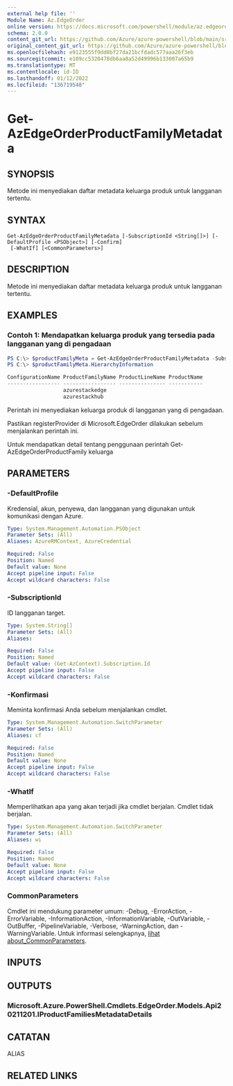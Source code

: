 ```yaml
---
external help file: ''
Module Name: Az.EdgeOrder
online version: https://docs.microsoft.com/powershell/module/az.edgeorder/get-azedgeorderproductfamilymetadata
schema: 2.0.0
content_git_url: https://github.com/Azure/azure-powershell/blob/main/src/EdgeOrder/help/Get-AzEdgeOrderProductFamilyMetadata.md
original_content_git_url: https://github.com/Azure/azure-powershell/blob/main/src/EdgeOrder/help/Get-AzEdgeOrderProductFamilyMetadata.md
ms.openlocfilehash: e9123555f9dd8bf27da21bcfdadc577aaa26f3eb
ms.sourcegitcommit: e109cc5320478db6aa8a52d49996b133007a65b9
ms.translationtype: MT
ms.contentlocale: id-ID
ms.lasthandoff: 01/12/2022
ms.locfileid: "136719548"
---
```

# Get-AzEdgeOrderProductFamilyMetadata

## SYNOPSIS
Metode ini menyediakan daftar metadata keluarga produk untuk langganan tertentu.

## SYNTAX

```
Get-AzEdgeOrderProductFamilyMetadata [-SubscriptionId <String[]>] [-DefaultProfile <PSObject>] [-Confirm]
 [-WhatIf] [<CommonParameters>]
```

## DESCRIPTION
Metode ini menyediakan daftar metadata keluarga produk untuk langganan tertentu.

## EXAMPLES

### Contoh 1: Mendapatkan keluarga produk yang tersedia pada langganan yang di pengadaan
```powershell
PS C:\> $productFamilyMeta = Get-AzEdgeOrderProductFamilyMetadata -SubscriptionId SubscriptionId
PS C:\> $productFamilyMeta.HierarchyInformation

ConfigurationName ProductFamilyName ProductLineName ProductName
----------------- ----------------- --------------- -----------
                  azurestackedge
                  azurestackhub
```

Perintah ini menyediakan keluarga produk di langganan yang di pengadaan.

Pastikan registerProvider di Microsoft.EdgeOrder dilakukan sebelum menjalankan perintah ini.

Untuk mendapatkan detail tentang penggunaan perintah Get-AzEdgeOrderProductFamily keluarga

## PARAMETERS

### -DefaultProfile
Kredensial, akun, penyewa, dan langganan yang digunakan untuk komunikasi dengan Azure.

```yaml
Type: System.Management.Automation.PSObject
Parameter Sets: (All)
Aliases: AzureRMContext, AzureCredential

Required: False
Position: Named
Default value: None
Accept pipeline input: False
Accept wildcard characters: False
```

### -SubscriptionId
ID langganan target.

```yaml
Type: System.String[]
Parameter Sets: (All)
Aliases:

Required: False
Position: Named
Default value: (Get-AzContext).Subscription.Id
Accept pipeline input: False
Accept wildcard characters: False
```

### -Konfirmasi
Meminta konfirmasi Anda sebelum menjalankan cmdlet.

```yaml
Type: System.Management.Automation.SwitchParameter
Parameter Sets: (All)
Aliases: cf

Required: False
Position: Named
Default value: None
Accept pipeline input: False
Accept wildcard characters: False
```

### -WhatIf
Memperlihatkan apa yang akan terjadi jika cmdlet berjalan.
Cmdlet tidak berjalan.

```yaml
Type: System.Management.Automation.SwitchParameter
Parameter Sets: (All)
Aliases: wi

Required: False
Position: Named
Default value: None
Accept pipeline input: False
Accept wildcard characters: False
```

### CommonParameters
Cmdlet ini mendukung parameter umum: -Debug, -ErrorAction, -ErrorVariable, -InformationAction, -InformationVariable, -OutVariable, -OutBuffer, -PipelineVariable, -Verbose, -WarningAction, dan -WarningVariable. Untuk informasi selengkapnya, [lihat about_CommonParameters](http://go.microsoft.com/fwlink/?LinkID=113216).

## INPUTS

## OUTPUTS

### Microsoft.Azure.PowerShell.Cmdlets.EdgeOrder.Models.Api20211201.IProductFamiliesMetadataDetails

## CATATAN

ALIAS

## RELATED LINKS

